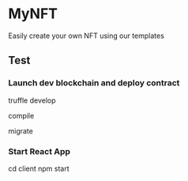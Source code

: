 # MyNFT
Easily create your own NFT using our templates


## Test

### Launch dev blockchain and deploy contract

truffle develop

compile

migrate

### Start React App

cd client npm start
